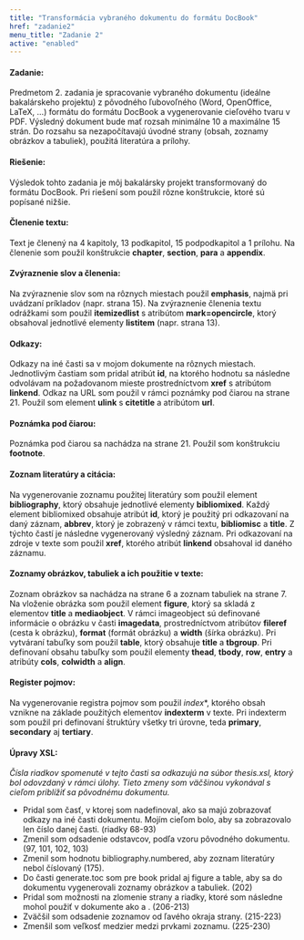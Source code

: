 ```yaml
---
title: "Transformácia vybraného dokumentu do formátu DocBook"
href: "zadanie2"
menu_title: "Zadanie 2"
active: "enabled"
---
```

#### Zadanie:
Predmetom 2. zadania je spracovanie vybraného dokumentu (ideálne bakalárskeho projektu) z pôvodného ľubovoľného (Word, OpenOffice, LaTeX, …) formátu do formátu DocBook a vygenerovanie cieľového tvaru v PDF. Výsledný dokument bude mať rozsah minimálne 10 a maximálne 15 strán. Do rozsahu sa nezapočítavajú úvodné strany (obsah, zoznamy obrázkov a tabuliek), použitá literatúra a prílohy.

#### Riešenie:
Výsledok tohto zadania je môj bakalársky projekt transformovaný do formátu DocBook. Pri riešení som použil rôzne konštrukcie, ktoré sú popísané nižšie.

#### Členenie textu:
Text je členený na 4 kapitoly, 13 podkapitol, 15 podpodkapitol a 1 prílohu. Na členenie som použil konštrukcie **chapter**, **section**, **para** a **appendix**.

#### Zvýraznenie slov a členenia:
Na zvýraznenie slov som na rôznych miestach použil **emphasis**, najmä pri uvádzaní príkladov (napr. strana 15). Na zvýraznenie členenia textu odrážkami som použil **itemizedlist** s atribútom **mark=opencircle**, ktorý obsahoval jednotlivé elementy **listitem** (napr. strana 13).

#### Odkazy:
Odkazy na iné časti sa v mojom dokumente na rôznych miestach. Jednotlivým častiam som pridal atribút **id**, na ktorého hodnotu sa následne odvolávam na požadovanom mieste prostredníctvom **xref** s atribútom **linkend**. Odkaz na URL som použil v rámci poznámky pod čiarou na strane 21. Použil som element **ulink** s **citetitle** a atribútom **url**.

#### Poznámka pod čiarou:
Poznámka pod čiarou sa nachádza na strane 21. Použil som konštrukciu **footnote**.

#### Zoznam literatúry a citácia:
Na vygenerovanie zoznamu použitej literatúry som použil element **bibliography**, ktorý obsahuje jednotlivé elementy **bibliomixed**. Každý element bibliomixed obsahuje atribút **id**, ktorý je použitý pri odkazovaní na daný záznam, **abbrev**, ktorý je zobrazený v rámci textu, **bibliomisc** a **title**. Z týchto častí je následne vygenerovaný výsledný záznam. Pri odkazovaní na zdroje v texte som použil **xref**, ktorého atribút **linkend** obsahoval id daného záznamu.

#### Zoznamy obrázkov, tabuliek a ich použitie v texte:
Zoznam obrázkov sa nachádza na strane 6 a zoznam tabuliek na strane 7. Na vloženie obrázka som použil element **figure**, ktorý sa skladá z elementov **title** a **mediaobject**. V rámci imageobject sú definované informácie o obrázku v časti **imagedata**, prostredníctvom atribútov **fileref** (cesta k obrázku), **format** (formát obrázku) a **width** (šírka obrázku). Pri vytváraní tabuľky som použil **table**, ktorý obsahuje **title** a **tbgroup**. Pri definovaní obsahu tabuľky som použil elementy **thead**, **tbody**, **row**, **entry** a atribúty **cols**, **colwidth** a **align**.

#### Register pojmov:
Na vygenerovanie registra pojmov som použil *index**, ktorého obsah vznikne na základe použitých elementov **indexterm** v texte. Pri indexterm som použil pri definovaní štruktúry všetky tri úrovne, teda **primary**, **secondary** aj **tertiary**.

#### Úpravy XSL:
*Čísla riadkov spomenuté v tejto časti sa odkazujú na súbor thesis.xsl, ktorý bol odovzdaný v rámci úlohy. Tieto zmeny som väčšinou vykonával s cieľom priblížiť sa pôvodnému dokumentu.*

* Pridal som časť, v ktorej som nadefinoval, ako sa majú zobrazovať odkazy na iné časti dokumentu. Mojím cieľom bolo, aby sa zobrazovalo len číslo danej časti. (riadky 68-93)
* Zmenil som odsadenie odstavcov, podľa vzoru pôvodného dokumentu. (97, 101, 102, 103)
* Zmenil som hodnotu bibliography.numbered, aby zoznam literatúry nebol číslovaný (175).
* Do časti generate.toc som pre book pridal aj figure a table, aby sa do dokumentu vygenerovali zoznamy obrázkov a tabuliek. (202)
* Pridal som možnosti na zlomenie strany a riadky, ktoré som následne mohol použiť v dokumente ako <?linebreak?> a <?hard-pagebreak?>. (206-213)
* Zväčšil som odsadenie zoznamov od ľavého okraja strany. (215-223)
* Zmenšil som veľkosť medzier medzi prvkami zoznamu. (225-230)